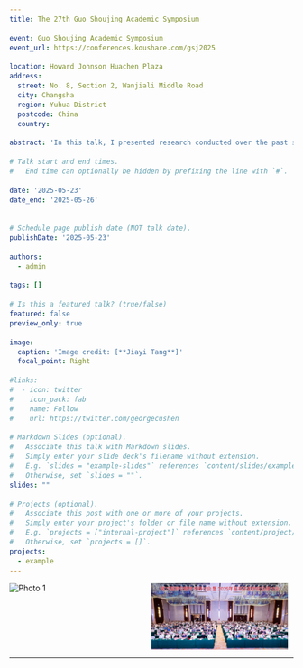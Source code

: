 ```yaml
---
title: The 27th Guo Shoujing Academic Symposium

event: Guo Shoujing Academic Symposium
event_url: https://conferences.koushare.com/gsj2025

location: Howard Johnson Huachen Plaza 
address:
  street: No. 8, Section 2, Wanjiali Middle Road
  city: Changsha
  region: Yuhua District
  postcode: China
  country: 

abstract: 'In this talk, I presented research conducted over the past seven years on the galaxy–halo connection.'

# Talk start and end times.
#   End time can optionally be hidden by prefixing the line with `#`.

date: '2025-05-23'
date_end: '2025-05-26'


# Schedule page publish date (NOT talk date).
publishDate: '2025-05-23'

authors:
  - admin

tags: []

# Is this a featured talk? (true/false)
featured: false
preview_only: true

image:
  caption: 'Image credit: [**Jiayi Tang**]'
  focal_point: Right

#links:
#  - icon: twitter
#    icon_pack: fab
#    name: Follow
#    url: https://twitter.com/georgecushen

# Markdown Slides (optional).
#   Associate this talk with Markdown slides.
#   Simply enter your slide deck's filename without extension.
#   E.g. `slides = "example-slides"` references `content/slides/example-slides.md`.
#   Otherwise, set `slides = ""`.
slides: ""

# Projects (optional).
#   Associate this post with one or more of your projects.
#   Simply enter your project's folder or file name without extension.
#   E.g. `projects = ["internal-project"]` references `content/project/deep-learning/index.md`.
#   Otherwise, set `projects = []`.
projects:
  - example
---
```


<div style="display: flex; gap: 10px;">
  <img src="./featured.jpg" alt="Photo 1" style="width: 48%;">
  <img src="./pic1.jpg" alt="Photo 2" style="width: 48%;">
</div>

---

